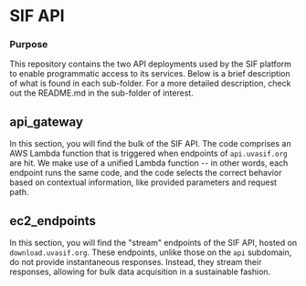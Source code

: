 # SIF API

### Purpose
This repository contains the two API deployments used by the SIF platform to enable programmatic access to its services. Below is a brief description of what is found in each sub-folder. For a more detailed description, check out the README.md in the sub-folder of interest.

## api_gateway

In this section, you will find the bulk of the SIF API. The code comprises an AWS Lambda function that is triggered when endpoints of `api.uvasif.org` are hit. We make use of a unified Lambda function -- in other words, each endpoint runs the same code, and the code selects the correct behavior based on contextual information, like provided parameters and request path.

## ec2_endpoints

In this section, you will find the "stream" endpoints of the SIF API, hosted on `download.uvasif.org`. These endpoints, unlike those on the `api` subdomain, do not provide instantaneous responses. Instead, they stream their responses, allowing for bulk data acquisition in a sustainable fashion.
